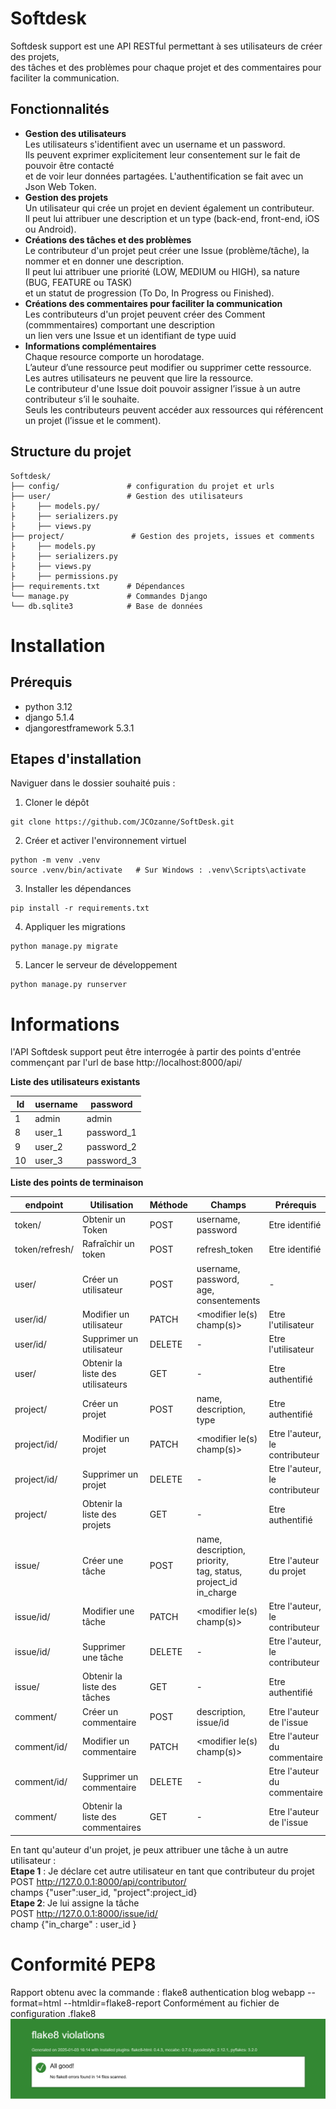 # Softdesk

Softdesk support est une API RESTful permettant à ses utilisateurs de créer des projets,  
des tâches et des problèmes pour chaque projet et des commentaires pour faciliter la communication.

## Fonctionnalités

- **Gestion des utilisateurs**  
Les utilisateurs s'identifient avec un username et un password.  
Ils peuvent exprimer explicitement leur consentement sur le fait de pouvoir être contacté  
et de voir leur données partagées.
L'authentification se fait avec un Json Web Token.
-  **Gestion des projets**  
Un utilisateur qui crée un projet en devient également un contributeur.  
Il peut lui attribuer une description et un type (back-end, front-end, iOS ou Android).
- **Créations des tâches et des problèmes**  
Le contributeur d'un projet peut créer une Issue (problème/tâche), la nommer et en donner une description.  
Il peut lui attribuer une priorité (LOW, MEDIUM ou HIGH), sa nature (BUG, FEATURE ou TASK)  
et un statut de progression  (To Do, In Progress ou Finished).
- **Créations des commentaires pour faciliter la communication**  
Les contributeurs d'un projet peuvent créer des Comment (commmentaires) comportant une description  
un lien vers une Issue et un identifiant de type uuid
- **Informations complémentaires**  
Chaque resource comporte un horodatage.  
L’auteur d’une ressource peut modifier ou supprimer cette ressource.  
Les autres utilisateurs ne peuvent que lire la ressource.  
Le contributeur d'une Issue doit pouvoir assigner l’issue à un autre contributeur s’il
le souhaite.  
Seuls les contributeurs peuvent accéder aux ressources qui référencent un projet (l’issue
et le comment).  

## Structure du projet
```
Softdesk/
├── config/               # configuration du projet et urls
├── user/                 # Gestion des utilisateurs
├     ├── models.py/      
├     ├── serializers.py 
├     ├── views.py 
├── project/               # Gestion des projets, issues et comments
├     ├── models.py     
├     ├── serializers.py 
├     ├── views.py 
├     ├── permissions.py 
├── requirements.txt      # Dépendances
└── manage.py             # Commandes Django
└── db.sqlite3            # Base de données
```
# Installation

## Prérequis
- python 3.12
- django 5.1.4
- djangorestframework 5.3.1

## Etapes d'installation
Naviguer dans le dossier souhaité puis :
1. Cloner le dépôt
```
git clone https://github.com/JCOzanne/SoftDesk.git
```
2. Créer et activer l'environnement virtuel  
```
python -m venv .venv
source .venv/bin/activate   # Sur Windows : .venv\Scripts\activate
```
3. Installer les dépendances
```
pip install -r requirements.txt
```
4. Appliquer les migrations  
```
python manage.py migrate
```
5. Lancer le serveur de développement
```
python manage.py runserver
```

# Informations

l'API Softdesk support peut être interrogée à partir des points d'entrée  
commençant par l'url de base http://localhost:8000/api/  

**Liste des utilisateurs existants**

|   Id    |    username    | password    |
|---------|----------------|-------------|
|    1    |     admin      |    admin    |
|    8    |     user_1     |  password_1 |
|    9    |     user_2     |  password_2 |
|   10    |     user_3     |  password_3 |

**Liste des points de terminaison**

| endpoint       | Utilisation                       | Méthode     | Champs                                                                 | Prérequis                      |
|----------------|-----------------------------------|-------------|------------------------------------------------------------------------|--------------------------------|
| token/         | Obtenir un Token                  | POST        | username, password                                                     | Etre identifié                 |
| token/refresh/ | Rafraîchir un token               | POST        | refresh_token                                                          | Etre identifié                 |
| user/          | Créer un utilisateur              | POST        | username, password,<br/>age, consentements                             | -                              |
| user/id/       | Modifier un utilisateur           | PATCH       | <modifier le(s) champ(s)>                                              | Etre l'utilisateur             |
| user/id/       | Supprimer un utilisateur          | DELETE      | -                                                                      | Etre l'utilisateur             |
| user/          | Obtenir la liste des utilisateurs | GET         | -                                                                      | Etre authentifié               |
| project/       | Créer un projet                   | POST        | name, description, type                                                | Etre authentifié               |
| project/id/    | Modifier un projet                | PATCH       | <modifier le(s) champ(s)>                                              | Etre l'auteur, le contributeur |
| project/id/    | Supprimer un projet               | DELETE      | -                                                                      | Etre l'auteur, le contributeur |
| project/       | Obtenir la liste des projets      | GET         | -                                                                      | Etre authentifié               |
| issue/         | Créer une tâche                   | POST        | name, description, priority,<br/>tag, status, project_id<br/>in_charge | Etre l'auteur du projet        |
| issue/id/      | Modifier une tâche                | PATCH       | <modifier le(s) champ(s)>                                              | Etre l'auteur, le contributeur |
| issue/id/      | Supprimer une tâche               | DELETE      | -                                                                      | Etre l'auteur, le contributeur |
| issue/         | Obtenir la liste des tâches       | GET         | -                                                                      | Etre authentifié               |
| comment/       | Créer un commentaire              | POST        | description, issue/id                                                  | Etre l'auteur de l'issue       |
| comment/id/    | Modifier un commentaire           | PATCH       | <modifier le(s) champ(s)>                                              | Etre l'auteur du commentaire   |
| comment/id/    | Supprimer un commentaire          | DELETE      | -                                                                      | Etre l'auteur du commentaire   |
| comment/       | Obtenir la liste des commentaires | GET         | -                                                                      | Etre l'auteur de l'issue       |


En tant qu'auteur d'un projet, je peux attribuer une tâche à un autre utilisateur :  
**Etape 1** : Je déclare cet autre utilisateur en tant que contributeur du projet  
POST http://127.0.0.1:8000/api/contributor/  
champs {"user":user_id, "project":project_id}  
**Etape 2**: Je lui assigne la tâche  
POST http://127.0.0.1:8000/issue/id/  
champ {"in_charge" : user_id }

# Conformité PEP8
Rapport obtenu avec la commande :
flake8 authentication blog webapp --format=html --htmldir=flake8-report 
Conformément au fichier de configuration .flake8
![Rapport Flake8](https://github.com/JCOzanne/SoftDesk/blob/main/rapport_flake8.PNG?raw=true)

